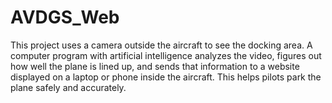 # AVDGS_Web
This project uses a camera outside the aircraft to see the docking area. A computer program with artificial intelligence analyzes the video, figures out how well the plane is lined up, and sends that information to a website displayed on a laptop or phone inside the aircraft. This helps pilots park the plane safely and accurately.
